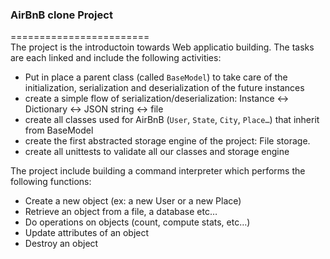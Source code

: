 ### AirBnB clone Project    
========================      
The project is the introductoin towards Web applicatio building. The tasks are each linked and include the following activities:    
* Put in place a parent class (called `BaseModel`) to take care of the initialization, serialization and deserialization of the future instances    
* create a simple flow of serialization/deserialization: Instance <-> Dictionary <-> JSON string <-> file    
* create all classes used for AirBnB (`User`, `State`, `City`, `Place…`) that inherit from BaseModel    
* create the first abstracted storage engine of the project: File storage.    
* create all unittests to validate all our classes and storage engine    

The project include building a command interpreter which performs the following functions:   
* Create a new object (ex: a new User or a new Place)   
* Retrieve an object from a file, a database etc…    
* Do operations on objects (count, compute stats, etc…)    
* Update attributes of an object    
* Destroy an object     


